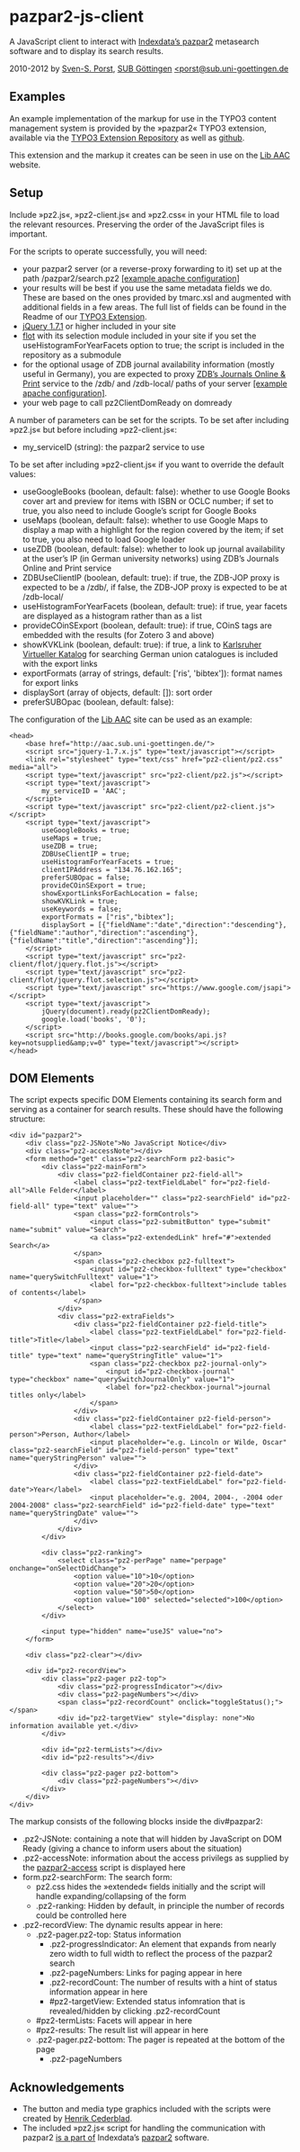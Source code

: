 # pazpar2-js-client
A JavaScript client to interact with [Indexdata’s pazpar2](http://www.indexdata.com/pazpar2) metasearch software and to display its search results.

2010-2012 by [Sven-S. Porst](http://earthlingsoft.net/ssp/), [SUB Göttingen](http://www.sub.uni-goettingen.de) [<porst@sub.uni-goettingen.de](mailto:porst@sub.uni-goettingen.de?subject=pz2-client)



## Examples
An example implementation of the markup for use in the TYPO3 content management system is provided by the »pazpar2« TYPO3 extension, available via the [TYPO3 Extension Repository](http://typo3.org/extensions/repository/view/pazpar2/current/) as well as [github](https://github.com/ssp/typo3-pazpar2).

This extension and the markup it creates can be seen in use on the [Lib AAC](http://aac.sub.uni-goettingen.de/) website.



## Setup
Include »pz2.js«, »pz2-client.js« and »pz2.css« in your HTML file to load the relevant resources. Preserving the order of the JavaScript files is important.

For the scripts to operate successfully, you will need:

* your pazpar2 server (or a reverse-proxy forwarding to it) set up at the path /pazpar2/search.pz2 [[example apache configuration]](https://raw.github.com/ssp/pazpar2-extras/blob/master/fileadmin/apache/pazpar2.conf)
* your results will be best if you use the same metadata fields we do. These are based on the ones provided by tmarc.xsl and augmented with additional fields in a few areas. The full list of fields can be found in the Readme of our [TYPO3 Extension](https://github.com/ssp/typo3-pazpar2).
* [jQuery 1.7.1](http://jquery.com/) or higher included in your site
* [flot](http://code.google.com/p/flot/) with its selection module included in your site if you set the useHistogramForYearFacets option to true; the script is included in the repository as a submodule
* for the optional usage of ZDB journal availability information (mostly useful in Germany), you are expected to proxy [ZDB’s Journals Online & Print](http://www.zeitschriftendatenbank.de/services/journals-online-print/) service to the /zdb/ and /zdb-local/ paths of your server [[example apache configuration]](https://raw.github.com/ssp/pazpar2-extras/blob/master/fileadmin/apache/zdb.conf).
* your web page to call pz2ClientDomReady on domready

A number of parameters can be set for the scripts. To be set after including »pz2.js« but before including »pz2-client.js«:

* my_serviceID (string): the pazpar2 service to use

To be set after including »pz2-client.js« if you want to override the default values:

* useGoogleBooks (boolean, default: false): whether to use Google Books cover art and preview for items with ISBN or OCLC number; if set to true, you also need to include Google’s script for Google Books
* useMaps (boolean, default: false): whether to use Google Maps to display a map with a highlight for the region covered by the item; if set to true, you also need to load Google loader
* useZDB (boolean, default: false): whether to look up journal availability at the user’s IP (in German university networks) using ZDB’s Journals Online and Print service
* ZDBUseClientIP (boolean, default: true): if true, the ZDB-JOP proxy is expected to be a /zdb/, if false, the ZDB-JOP proxy is expected to be at /zdb-local/
* useHistogramForYearFacets (boolean, default: true): if true, year facets are displayed as a histogram rather than as a list
* provideCOinSExport (boolean, default: true): if true, COinS tags are embedded with the results (for Zotero 3 and above)
* showKVKLink (boolean, default: true): if true, a link to [Karlsruher Virtueller Katalog](http://www.ubka.uni-karlsruhe.de/kvk.html) for searching German union catalogues is included with the export links
* exportFormats (array of strings, default: ['ris', 'bibtex']): format names for export links
* displaySort (array of objects, default: []): sort order
* preferSUBOpac (boolean, default: false):

The configuration of the [Lib AAC](http://aac.sub.uni-goettingen.de/) site can be used as an example:

	<head>
		<base href="http://aac.sub.uni-goettingen.de/">
		<script src="jquery-1.7.x.js" type="text/javascript"></script>
		<link rel="stylesheet" type="text/css" href="pz2-client/pz2.css" media="all">
		<script type="text/javascript" src="pz2-client/pz2.js"></script>
		<script type="text/javascript">
			my_serviceID = 'AAC';
		</script>
		<script type="text/javascript" src="pz2-client/pz2-client.js"></script>
		<script type="text/javascript">
			useGoogleBooks = true;
			useMaps = true;
			useZDB = true;
			ZDBUseClientIP = true;
			useHistogramForYearFacets = true;
			clientIPAddress = "134.76.162.165";
			preferSUBOpac = false;
			provideCOinSExport = true;
			showExportLinksForEachLocation = false;
			showKVKLink = true;
			useKeywords = false;
			exportFormats = ["ris","bibtex"];
			displaySort = [{"fieldName":"date","direction":"descending"},{"fieldName":"author","direction":"ascending"},{"fieldName":"title","direction":"ascending"}];
		</script>
		<script type="text/javascript" src="pz2-client/flot/jquery.flot.js"></script>
		<script type="text/javascript" src="pz2-client/flot/jquery.flot.selection.js"></script>
		<script type="text/javascript" src="https://www.google.com/jsapi"></script>
		<script type="text/javascript">
			jQuery(document).ready(pz2ClientDomReady);
			google.load('books', '0');
		</script>
		<script src="http://books.google.com/books/api.js?key=notsupplied&amp;v=0" type="text/javascript"></script>
	</head>



## DOM Elements
The script expects specific DOM Elements containing its search form and serving as a container for search results. These should have the following structure:

	<div id="pazpar2">
		<div class="pz2-JSNote">No JavaScript Notice</div>
		<div class="pz2-accessNote"></div>
		<form method="get" class="pz2-searchForm pz2-basic">
			<div class="pz2-mainForm">
				<div class="pz2-fieldContainer pz2-field-all">
					<label class="pz2-textFieldLabel" for="pz2-field-all">Alle Felder</label>
					<input placeholder="" class="pz2-searchField" id="pz2-field-all" type="text" value="">
					<span class="pz2-formControls">
						<input class="pz2-submitButton" type="submit" name="submit" value="Search">
						<a class="pz2-extendedLink" href="#">extended Search</a>
					</span>
					<span class="pz2-checkbox pz2-fulltext">
						<input id="pz2-checkbox-fulltext" type="checkbox" name="querySwitchFulltext" value="1">
						<label for="pz2-checkbox-fulltext">include tables of contents</label>
					</span>
				</div>
				<div class="pz2-extraFields">
					<div class="pz2-fieldContainer pz2-field-title">
						<label class="pz2-textFieldLabel" for="pz2-field-title">Title</label>
						<input class="pz2-searchField" id="pz2-field-title" type="text" name="queryStringTitle" value="1">
						<span class="pz2-checkbox pz2-journal-only">
							<input id="pz2-checkbox-journal" type="checkbox" name="querySwitchJournalOnly" value="1">
							<label for="pz2-checkbox-journal">journal titles only</label>
						</span>
					</div>
					<div class="pz2-fieldContainer pz2-field-person">
						<label class="pz2-textFieldLabel" for="pz2-field-person">Person, Author</label>
						<input placeholder="e.g. Lincoln or Wilde, Oscar" class="pz2-searchField" id="pz2-field-person" type="text" name="queryStringPerson" value="">
					</div>
					<div class="pz2-fieldContainer pz2-field-date">
						<label class="pz2-textFieldLabel" for="pz2-field-date">Year</label>
						<input placeholder="e.g. 2004, 2004-, -2004 oder 2004-2008" class="pz2-searchField" id="pz2-field-date" type="text" name="queryStringDate" value="">
					</div>
				</div>
			</div>

			<div class="pz2-ranking">
				<select class="pz2-perPage" name="perpage" onchange="onSelectDidChange">
					<option value="10">10</option>
					<option value="20">20</option>
					<option value="50">50</option>
					<option value="100" selected="selected">100</option>
				</select>
			</div>

			<input type="hidden" name="useJS" value="no">
		</form>

		<div class="pz2-clear"></div>

		<div id="pz2-recordView">
			<div class="pz2-pager pz2-top">
				<div class="pz2-progressIndicator"></div>
				<div class="pz2-pageNumbers"></div>
				<span class="pz2-recordCount" onclick="toggleStatus();"></span>
				<div id="pz2-targetView" style="display: none">No information available yet.</div>
			</div>

			<div id="pz2-termLists"></div>
			<div id="pz2-results"></div>

			<div class="pz2-pager pz2-bottom">
				<div class="pz2-pageNumbers"></div>
			</div>
		</div>
	</div>


The markup consists of the following blocks inside the div#pazpar2:

* .pz2-JSNote: containing a note that will hidden by JavaScript on DOM Ready (giving a chance to inform users about the situation)
* .pz2-accessNote: information about the access privilegs as supplied by the [pazpar2-access](https://github.com/ssp/pazpar2-access) script is displayed here
* form.pz2-searchForm: The search form:
	* pz2.css hides the »extended« fields initially and the script will handle expanding/collapsing of the form
	* .pz2-ranking: Hidden by default, in principle the number of records could be controlled here
* .pz2-recordView: The dynamic results appear in here:
	* .pz2-pager.pz2-top: Status information
		* .pz2-progressIndicator: An element that expands from nearly zero width to full width to reflect the process of the pazpar2 search
		* .pz2-pageNumbers: Links for paging appear in here
		* .pz2-recordCount: The number of results with a hint of status information appear in here
		* #pz2-targetView: Extended status infomration that is revealed/hidden by clicking .pz2-recordCount
	* #pz2-termLists: Facets will appear in here
	* #pz2-results: The result list will appear in here
	* .pz2-pager.pz2-bottom: The pager is repeated at the bottom of the page
		* .pz2-pageNumbers



## Acknowledgements

* The button and media type graphics included with the scripts were created by [Henrik Cederblad](http://cederbladdesign.com/).
* The included »pz2.js« script for handling the communication with pazpar2 [is a part of](http://git.indexdata.com/?p=pazpar2.git;a=blob_plain;f=js/pz2.js) Indexdata’s [pazpar2](http://www.indexdata.com/pazpar2) software.